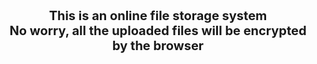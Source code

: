 <div style="text-align: center; font-size: 20px;"><strong>This is an online file storage system</strong></div>
<div style="text-align: center; font-size: 20px;"><strong>No worry, all the uploaded files will be encrypted by the browser</strong></div>